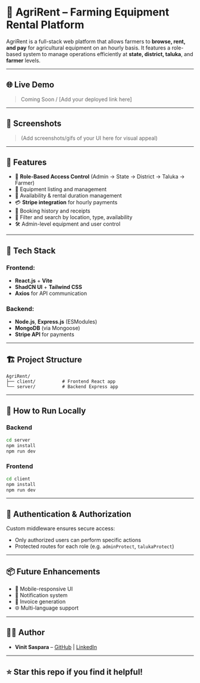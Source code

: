 # 🚜 AgriRent – Farming Equipment Rental Platform

AgriRent is a full-stack web platform that allows farmers to **browse, rent, and pay** for agricultural equipment on an hourly basis. It features a role-based system to manage operations efficiently at **state, district, taluka**, and **farmer** levels.

---

## 🌐 Live Demo

> Coming Soon / [Add your deployed link here]

---

## 📸 Screenshots

> (Add screenshots/gifs of your UI here for visual appeal)

---

## 📌 Features

- 🔐 **Role-Based Access Control** (Admin → State → District → Taluka → Farmer)
- 📄 Equipment listing and management
- 📅 Availability & rental duration management
- 💳 **Stripe integration** for hourly payments
- 🧾 Booking history and receipts
- 🔎 Filter and search by location, type, availability
- 🛠️ Admin-level equipment and user control

---

## 🚀 Tech Stack

### Frontend:

- **React.js** + **Vite**
- **ShadCN UI** + **Tailwind CSS**
- **Axios** for API communication

### Backend:

- **Node.js**, **Express.js** (ESModules)
- **MongoDB** (via Mongoose)
- **Stripe API** for payments

---

## 🏗️ Project Structure

```
AgriRent/
├── client/          # Frontend React app
└── server/          # Backend Express app
```

---

## 🧠 How to Run Locally

### Backend

```bash
cd server
npm install
npm run dev
```

### Frontend

```bash
cd client
npm install
npm run dev
```

---

## 🔐 Authentication & Authorization

Custom middleware ensures secure access:

- Only authorized users can perform specific actions
- Protected routes for each role (e.g. `adminProtect`, `talukaProtect`)

---

## 📦 Future Enhancements

- 📱 Mobile-responsive UI
- 🔔 Notification system
- 🧾 Invoice generation
- 🌐 Multi-language support

---

## 🧑‍💻 Author

- **Vinit Saspara** – [GitHub](https://github.com/vinitsaspara) | [LinkedIn](https://linkedin.com/in/vinit-saspara-997b91294/)

---

## ⭐ Star this repo if you find it helpful!
